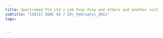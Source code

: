```yaml
---
title: Spectramed Pte Ltd v Lek Puay Puay and others and another suit 
subtitle: "[2011] SGHC 43 / 25\_February\_2011"
tags:


---
```


